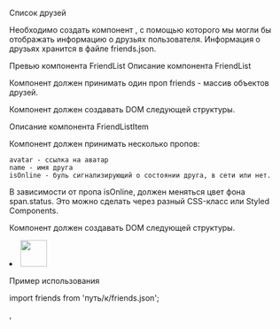 Список друзей

Необходимо создать компонент <FriendList>, с помощью которого мы могли бы
отображать информацию о друзьях пользователя. Информация о друзьях хранится в
файле friends.json.

Превью компонента FriendList Описание компонента FriendList

Компонент должен принимать один проп friends - массив объектов друзей.

Компонент должен создавать DOM следующей структуры.

<ul class="friend-list">
  <!-- Произвольное кол-во FriendListItem, в зависимости от кол-ва объектов в массиве -->
</ul>

Описание компонента FriendListItem

Компонент должен принимать несколько пропов:

    avatar - ссылка на аватар
    name - имя друга
    isOnline - буль сигнализирующий о состоянии друга, в сети или нет.

В зависимости от пропа isOnline, должен меняться цвет фона span.status. Это
можно сделать через разный CSS-класс или Styled Components.

Компонент должен создавать DOM следующей структуры.

<li class="item">
  <span class="status"></span>
  <img class="avatar" src="" alt="" width="48" />
  <p class="name"></p>
</li>

Пример использования

import friends from 'путь/к/friends.json';

<FriendList friends={friends} />,
